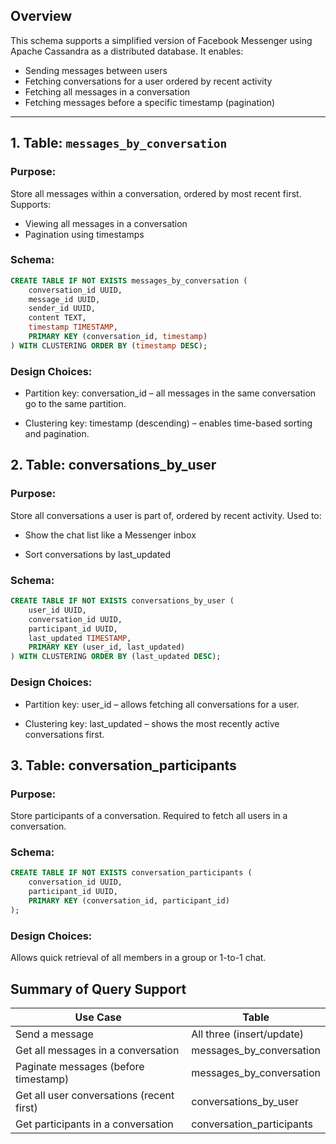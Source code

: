 ## Overview

This schema supports a simplified version of Facebook Messenger using Apache Cassandra as a distributed database. It enables:
- Sending messages between users
- Fetching conversations for a user ordered by recent activity
- Fetching all messages in a conversation
- Fetching messages before a specific timestamp (pagination)

---

## 1. Table: `messages_by_conversation`

### Purpose:
Store all messages within a conversation, ordered by most recent first. Supports:
- Viewing all messages in a conversation
- Pagination using timestamps

### Schema:
```sql
CREATE TABLE IF NOT EXISTS messages_by_conversation (
    conversation_id UUID,
    message_id UUID,
    sender_id UUID,
    content TEXT,
    timestamp TIMESTAMP,
    PRIMARY KEY (conversation_id, timestamp)
) WITH CLUSTERING ORDER BY (timestamp DESC);
```

### Design Choices:
-  Partition key: conversation_id – all messages in the same conversation go to the same partition.

-  Clustering key: timestamp (descending) – enables time-based sorting and pagination.

## 2. Table: conversations_by_user
### Purpose:
Store all conversations a user is part of, ordered by recent activity. Used to:

-  Show the chat list like a Messenger inbox

- Sort conversations by last_updated

### Schema:
```sql
CREATE TABLE IF NOT EXISTS conversations_by_user (
    user_id UUID,
    conversation_id UUID,
    participant_id UUID,
    last_updated TIMESTAMP,
    PRIMARY KEY (user_id, last_updated)
) WITH CLUSTERING ORDER BY (last_updated DESC);
```
### Design Choices:
-  Partition key: user_id – allows fetching all conversations for a user.

-  Clustering key: last_updated – shows the most recently active conversations first.

## 3. Table: conversation_participants
### Purpose:
Store participants of a conversation. Required to fetch all users in a conversation.

### Schema:
```sql
CREATE TABLE IF NOT EXISTS conversation_participants (
    conversation_id UUID,
    participant_id UUID,
    PRIMARY KEY (conversation_id, participant_id)
);
```
### Design Choices:
Allows quick retrieval of all members in a group or 1-to-1 chat.

## Summary of Query Support
|Use Case	|Table|
|-----------|-----|
|Send a message|	All three (insert/update)|
|Get all messages in a conversation	|messages_by_conversation|
|Paginate messages (before timestamp)|	messages_by_conversation|
|Get all user conversations (recent first)|	conversations_by_user|
|Get participants in a conversation|	conversation_participants|
